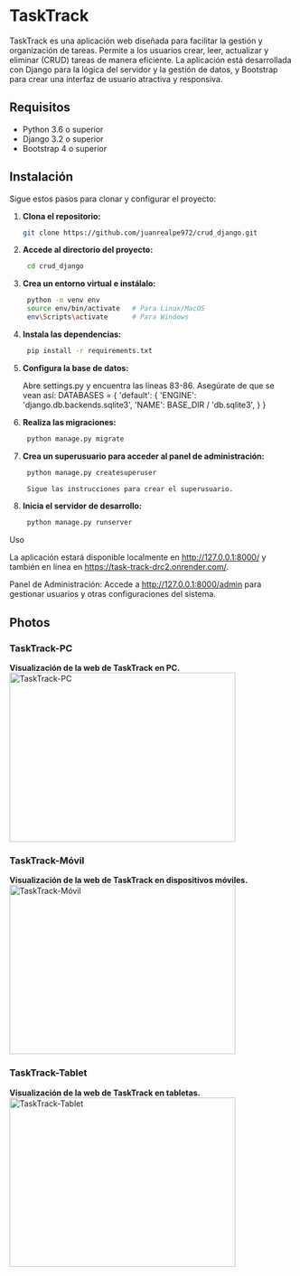 # TaskTrack

TaskTrack es una aplicación web diseñada para facilitar la gestión y organización de tareas. Permite a los usuarios crear, leer, actualizar y eliminar (CRUD) tareas de manera eficiente. La aplicación está desarrollada con Django para la lógica del servidor y la gestión de datos, y Bootstrap para crear una interfaz de usuario atractiva y responsiva.

## Requisitos

- Python 3.6 o superior
- Django 3.2 o superior
- Bootstrap 4 o superior

## Instalación

Sigue estos pasos para clonar y configurar el proyecto:

1. **Clona el repositorio:**

   ```bash
   git clone https://github.com/juanrealpe972/crud_django.git

2. **Accede al directorio del proyecto:**

   ```bash
    cd crud_django

3. **Crea un entorno virtual e instálalo:**

   ```bash
    python -m venv env
    source env/bin/activate   # Para Linux/MacOS
    env\Scripts\activate      # Para Windows

4. **Instala las dependencias:**

   ```bash
    pip install -r requirements.txt

5. **Configura la base de datos:**

    Abre settings.py y encuentra las líneas 83-86. Asegúrate de que se vean así:
    DATABASES = {
    'default': {
        'ENGINE': 'django.db.backends.sqlite3',
        'NAME': BASE_DIR / 'db.sqlite3',
    }
}

6. **Realiza las migraciones:**

   ```bash
    python manage.py migrate

7. **Crea un superusuario para acceder al panel de administración:**

   ```bash
    python manage.py createsuperuser

    Sigue las instrucciones para crear el superusuario.

8. **Inicia el servidor de desarrollo:**

   ```bash
    python manage.py runserver

Uso

La aplicación estará disponible localmente en http://127.0.0.1:8000/ y también en línea en https://task-track-drc2.onrender.com/.

Panel de Administración: Accede a http://127.0.0.1:8000/admin para gestionar usuarios y otras configuraciones del sistema.

## Photos

### TaskTrack-PC
**Visualización de la web de TaskTrack en PC.**  
<img src="https://i.pinimg.com/736x/1d/23/f8/1d23f89a990192dae56cee25a0c04c82.jpg" width="400" height="300" alt="TaskTrack-PC">

### TaskTrack-Móvil
**Visualización de la web de TaskTrack en dispositivos móviles.**  
<img src="https://i.pinimg.com/736x/fb/b7/6d/fbb76d75447f44e527cde2a043d1371f.jpg" width="400" height="300" alt="TaskTrack-Móvil">

### TaskTrack-Tablet
**Visualización de la web de TaskTrack en tabletas.**  
<img src="https://i.pinimg.com/736x/27/72/b6/2772b631d531344039eb03fc60d29e45.jpg" width="400" height="300" alt="TaskTrack-Tablet">
